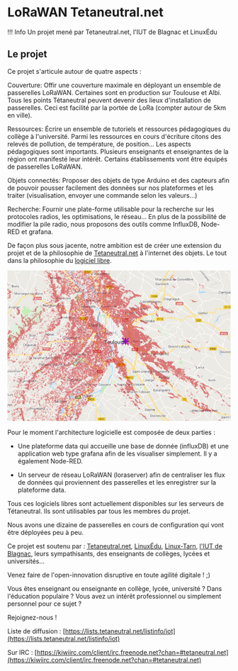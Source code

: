 # LoRaWAN Tetaneutral.net

!!! Info
    Un projet mené par Tetaneutral.net, l'IUT de Blagnac et LinuxÉdu

## Le projet

Ce projet s'articule autour de quatre aspects :

Couverture: Offir une couverture maximale en déployant un ensemble de passerelles LoRaWAN. Certaines sont en production sur Toulouse et Albi. Tous les points Tétaneutral peuvent devenir des lieux d'installation de passerelles. Ceci est facilité par la portée de LoRa (compter autour de 5km en ville).

Ressources: Écrire un ensemble de tutoriels et ressources pédagogiques du collège à l'université. Parmi les ressources en cours d'écriture citons des relevés de pollution, de température, de position... Les aspects pédagogiques sont importants. Plusieurs enseignants et enseignantes de la région ont manifesté leur intérêt. Certains établissements vont être équipés de passerelles LoRaWAN.

Objets connectés: Proposer des objets de type Arduino et des capteurs afin de pouvoir pousser facilement des données sur nos plateformes et les traiter (visualisation, envoyer une commande selon les valeurs...)

Recherche: Fournir une plate-forme utilisable pour la recherche sur les protocoles radios, les optimisations, le réseau... En plus de la possibilité de modifier la pile radio, nous proposons des outils comme InfluxDB, Node-RED et grafana.

De façon plus sous jacente, notre ambition est de créer une extension du projet et de la philosophie de [Tetaneutral.net](http://www.tetaneutral.net/) à l'internet des objets. Le tout dans la philosophie du [logiciel libre](https://www.april.org/articles/intro/ll.html).

![Architecture](assets/img/los.png)

Pour le moment l'architecture logicielle est composée de deux parties :

- Une plateforme data qui accueille une base de donnée (influxDB) et une application web type grafana afin de les visualiser simplement. Il y a également Node-RED.

- Un serveur de réseau LoRaWAN (loraserver) afin de centraliser les flux de données qui proviennent des passerelles et les enregistrer sur la plateforme data.

Tous ces logiciels libres sont actuellement disponibles sur les serveurs de Tétaneutral. Ils sont utilisables par tous les membres du projet.

Nous avons une dizaine de passerelles en cours de configuration qui vont être déployées peu à peu.

Ce projet est soutenu par : [Tetaneutral.net](https://tetaneutral.net/), [LinuxÉdu](https://www.linuxedu.org/), [Linux-Tarn](https://blog.linuxtarn.org/), [l'IUT de Blagnac](https://www.iut-blagnac.fr/fr/), leurs sympathisants, des enseignants de collèges, lycées et universités...

Venez faire de l'open-innovation disruptive en toute agilité digitale ! ;)

Vous êtes enseignant ou enseignante en collège, lycée, université ? Dans l'éducation populaire ? Vous avez un intérêt professionnel ou simplement personnel pour ce sujet ?

Rejoignez-nous !

Liste de diffusion : [https://lists.tetaneutral.net/listinfo/iot](https://lists.tetaneutral.net/listinfo/iot)

Sur IRC : [https://kiwiirc.com/client/irc.freenode.net?chan=#tetaneutral.net](https://kiwiirc.com/client/irc.freenode.net?chan=#tetaneutral.net)
